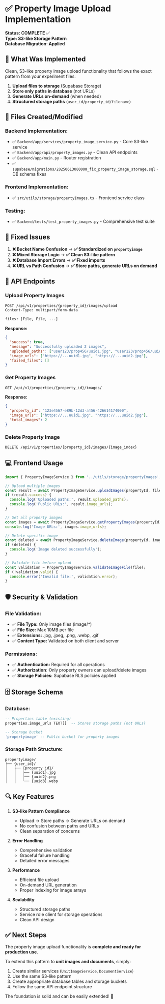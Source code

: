 # ✅ Property Image Upload Implementation

**Status: COMPLETE** ✅  
**Type: S3-like Storage Pattern**  
**Database Migration: Applied**  

## 🎯 What Was Implemented

Clean, S3-like property image upload functionality that follows the exact pattern from your experiment files:

1. **Upload files to storage** (Supabase Storage)
2. **Store only paths in database** (not URLs)  
3. **Generate URLs on-demand** (when needed)
4. **Structured storage paths** (`user_id/property_id/filename`)

## 📁 Files Created/Modified

### Backend Implementation:
- ✅ `Backend/app/services/property_image_service.py` - Core S3-like service
- ✅ `Backend/app/api/property_images.py` - Clean API endpoints  
- ✅ `Backend/app/main.py` - Router registration
- ✅ `supabase/migrations/20250613000000_fix_property_image_storage.sql` - DB schema fixes

### Frontend Implementation:  
- ✅ `src/utils/storage/propertyImages.ts` - Frontend service class

### Testing:
- ✅ `Backend/tests/test_property_images.py` - Comprehensive test suite

## 🔧 Fixed Issues

1. **❌ Bucket Name Confusion** → **✅ Standardized on `propertyimage`**
2. **❌ Mixed Storage Logic** → **✅ Clean S3-like pattern**  
3. **❌ Database Import Errors** → **✅ Fixed imports**
4. **❌ URL vs Path Confusion** → **✅ Store paths, generate URLs on demand**

## 🚀 API Endpoints

### Upload Property Images
```bash
POST /api/v1/properties/{property_id}/images/upload
Content-Type: multipart/form-data

files: [File, File, ...]
```

**Response:**
```json
{
  "success": true,
  "message": "Successfully uploaded 2 images",
  "uploaded_paths": ["user123/prop456/uuid1.jpg", "user123/prop456/uuid2.jpg"],
  "image_urls": ["https://...uuid1.jpg", "https://...uuid2.jpg"],
  "failed_files": []
}
```

### Get Property Images
```bash
GET /api/v1/properties/{property_id}/images/
```

**Response:**
```json
{
  "property_id": "123e4567-e89b-12d3-a456-426614174000",
  "image_urls": ["https://...uuid1.jpg", "https://...uuid2.jpg"],
  "total_images": 2
}
```

### Delete Property Image
```bash
DELETE /api/v1/properties/{property_id}/images/{image_index}
```

## 💻 Frontend Usage

```typescript
import { PropertyImageService } from '../utils/storage/propertyImages';

// Upload multiple images
const result = await PropertyImageService.uploadImages(propertyId, files);
if (result.success) {
  console.log('Uploaded paths:', result.uploaded_paths);
  console.log('Public URLs:', result.image_urls);
}

// Get all property images
const images = await PropertyImageService.getPropertyImages(propertyId);
console.log('Image URLs:', images.image_urls);

// Delete specific image
const deleted = await PropertyImageService.deleteImage(propertyId, imageIndex);
if (deleted) {
  console.log('Image deleted successfully');
}

// Validate file before upload
const validation = PropertyImageService.validateImageFile(file);
if (!validation.valid) {
  console.error('Invalid file:', validation.error);
}
```

## 🛡️ Security & Validation

### File Validation:
- ✅ **File Type:** Only image files (image/*)
- ✅ **File Size:** Max 10MB per file
- ✅ **Extensions:** .jpg, .jpeg, .png, .webp, .gif
- ✅ **Content Type:** Validated on both client and server

### Permissions:
- ✅ **Authentication:** Required for all operations
- ✅ **Authorization:** Only property owners can upload/delete images
- ✅ **Storage Policies:** Supabase RLS policies applied

## 🗄️ Storage Schema

### Database:
```sql
-- Properties table (existing)
properties.image_urls TEXT[]  -- Stores storage paths (not URLs)

-- Storage bucket
'propertyimage' -- Public bucket for property images
```

### Storage Path Structure:
```
propertyimage/
├── {user_id}/
│   ├── {property_id}/
│   │   ├── {uuid1}.jpg
│   │   ├── {uuid2}.png
│   │   └── {uuid3}.webp
```

## 🔍 Key Features

1. **S3-like Pattern Compliance**
   - Upload → Store paths → Generate URLs on demand
   - No confusion between paths and URLs
   - Clean separation of concerns

2. **Error Handling**
   - Comprehensive validation
   - Graceful failure handling
   - Detailed error messages

3. **Performance**
   - Efficient file upload
   - On-demand URL generation
   - Proper indexing for image arrays

4. **Scalability**
   - Structured storage paths
   - Service role client for storage operations
   - Clean API design

## ✅ Next Steps

The property image upload functionality is **complete and ready for production use**. 

To extend this pattern to **unit images and documents**, simply:

1. Create similar services (`UnitImageService`, `DocumentService`)
2. Use the same S3-like pattern
3. Create appropriate database tables and storage buckets
4. Follow the same API endpoint structure

The foundation is solid and can be easily extended! 🎉 